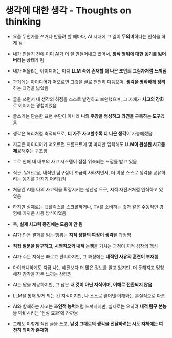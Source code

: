 # 생각에 대한 생각 - Thoughts on thinking


* 요즘 무언가를 쓰거나 만들려 할 때마다, AI 시대에 그 일이 **무의미**하다는 인식을 하게 됨
* 내가 만들기 전에 이미 AI가 더 잘 만들어내고 있어서, **창작 행위에 대한 동기를 잃어버리는 상태**가 됨
* 내가 떠올리는 아이디어는 마치 **LLM 속에 존재할 더 나은 초안의 그림자처럼 느껴짐**

* 과거에는 아이디어가 떠오르면 그것을 글로 천천히 다듬으며, **생각을 명확하게 정리**하는 과정을 밟았음
* 글을 쓰면서 내 생각의 허점을 스스로 발견하고 보완했으며, 그 자체가 **사고의 강화**로 이어지는 경험이었음
* 글쓰기는 단순한 표현 수단이 아니라 **나의 주장을 형성하고 의견을 구축하는 도구**였음
* 생각은 복리처럼 축적되므로, **더 자주 사고할수록 더 나은 생각**이 가능해졌음

* 지금은 아이디어가 떠오르면 프롬프트에 몇 마디만 입력해도 **LLM이 완성된 사고를 제공**해주는 구조임
* 그로 인해 내 내부의 사고 시스템이 점점 위축되는 느낌을 받고 있음
* 직관, 날카로움, 내적인 탐구심이 조금씩 사라지면서, 더 이상 스스로 생각을 공유하려는 동기를 가지기 어려워짐

* 처음엔 AI를 나의 사고력을 확장시키는 생산성 도구, 지적 자전거처럼 인식하고 있었음
* 하지만 실제로는 넷플릭스를 스크롤하거나, TV를 소비하는 것과 같은 수동적인 경험에 가까운 사용 방식이었음
* 즉, **실제 사고력 증진에는 도움이 안 됨**
* AI가 만든 결과를 읽는 행위는 **지적 성찰의 여정이 생략**된 과정임
* **직접 질문을 탐구하고, 시행착오와 내적 논쟁**을 거치는 과정이 지적 성장의 핵심
* AI가 주는 지식은 빠르고 편리하지만, 그 과정에는 **내적인 사유의 훈련이 부재**함

* 아이러니하게도 지금 나는 예전보다 더 많은 정보를 알고 있지만, 더 둔해지고 멍청해진 감각을 자주 느끼는 상태임
* AI는 답을 제공하지만, 그 답은 **내 것이 아닌 지식이며, 이해로 전환되지 않음**
* LLM을 통해 얻게 되는 건 지식이지만, 나 스스로 얻어낸 이해와는 본질적으로 다름
* AI와 함께하는 사고는 **초인적 능력**처럼 느껴지지만, 실제로는 오히려 **내적 탐구 본능**을 마비시키는 ‘진정 효과’에 가까움
* 그래도 이렇게 직접 글을 쓰고, **날것 그대로의 생각을 전달하려는 시도 자체에는 여전히 의미가 존재함**
